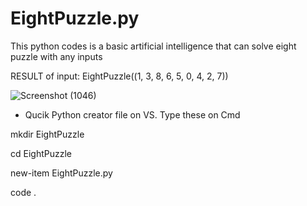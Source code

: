 # EightPuzzle.py
This python codes is a basic artificial intelligence that can solve eight puzzle with any inputs

RESULT of input: EightPuzzle((1, 3, 8, 6, 5, 0, 4, 2, 7))

![Screenshot (1046)](https://user-images.githubusercontent.com/102126445/160235668-2bbf7a2d-035a-42a8-b6d0-87978692c5dd.png)

 - Qucik Python creator file on VS. Type these on Cmd

mkdir EightPuzzle

cd EightPuzzle

new-item EightPuzzle.py

code .

